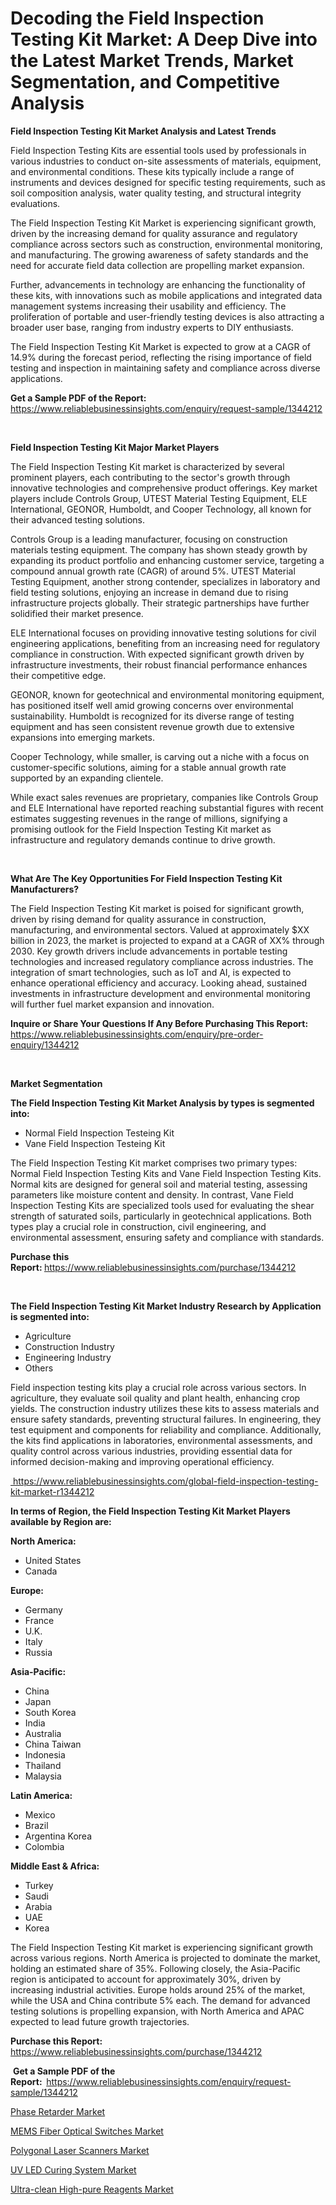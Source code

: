 <p><h1>Decoding the Field Inspection Testing Kit Market: A Deep Dive into the Latest Market Trends, Market Segmentation, and Competitive Analysis</h1></p><p><strong>Field Inspection Testing Kit Market Analysis and Latest Trends</strong></p>
<p><p>Field Inspection Testing Kits are essential tools used by professionals in various industries to conduct on-site assessments of materials, equipment, and environmental conditions. These kits typically include a range of instruments and devices designed for specific testing requirements, such as soil composition analysis, water quality testing, and structural integrity evaluations. </p><p>The Field Inspection Testing Kit Market is experiencing significant growth, driven by the increasing demand for quality assurance and regulatory compliance across sectors such as construction, environmental monitoring, and manufacturing. The growing awareness of safety standards and the need for accurate field data collection are propelling market expansion. </p><p>Further, advancements in technology are enhancing the functionality of these kits, with innovations such as mobile applications and integrated data management systems increasing their usability and efficiency. The proliferation of portable and user-friendly testing devices is also attracting a broader user base, ranging from industry experts to DIY enthusiasts. </p><p>The Field Inspection Testing Kit Market is expected to grow at a CAGR of 14.9% during the forecast period, reflecting the rising importance of field testing and inspection in maintaining safety and compliance across diverse applications.</p></p>
<p><strong>Get a Sample PDF of the Report:&nbsp;</strong> <a href="https://www.reliablebusinessinsights.com/enquiry/request-sample/1344212?utm_campaign=1106&utm_medium=2&utm_source=Github&utm_content=ia&utm_term=24032025&utm_id=field-inspection-testing-kit">https://www.reliablebusinessinsights.com/enquiry/request-sample/1344212</a></p>
<p>&nbsp;</p>
<p><strong>Field Inspection Testing Kit Major Market Players</strong></p>
<p><p>The Field Inspection Testing Kit market is characterized by several prominent players, each contributing to the sector's growth through innovative technologies and comprehensive product offerings. Key market players include Controls Group, UTEST Material Testing Equipment, ELE International, GEONOR, Humboldt, and Cooper Technology, all known for their advanced testing solutions.</p><p>Controls Group is a leading manufacturer, focusing on construction materials testing equipment. The company has shown steady growth by expanding its product portfolio and enhancing customer service, targeting a compound annual growth rate (CAGR) of around 5%. UTEST Material Testing Equipment, another strong contender, specializes in laboratory and field testing solutions, enjoying an increase in demand due to rising infrastructure projects globally. Their strategic partnerships have further solidified their market presence.</p><p>ELE International focuses on providing innovative testing solutions for civil engineering applications, benefiting from an increasing need for regulatory compliance in construction. With expected significant growth driven by infrastructure investments, their robust financial performance enhances their competitive edge.</p><p>GEONOR, known for geotechnical and environmental monitoring equipment, has positioned itself well amid growing concerns over environmental sustainability. Humboldt is recognized for its diverse range of testing equipment and has seen consistent revenue growth due to extensive expansions into emerging markets.</p><p>Cooper Technology, while smaller, is carving out a niche with a focus on customer-specific solutions, aiming for a stable annual growth rate supported by an expanding clientele.</p><p>While exact sales revenues are proprietary, companies like Controls Group and ELE International have reported reaching substantial figures with recent estimates suggesting revenues in the range of millions, signifying a promising outlook for the Field Inspection Testing Kit market as infrastructure and regulatory demands continue to drive growth.</p></p>
<p>&nbsp;</p>
<p><strong>What Are The Key Opportunities For Field Inspection Testing Kit Manufacturers?</strong></p>
<p><p>The Field Inspection Testing Kit market is poised for significant growth, driven by rising demand for quality assurance in construction, manufacturing, and environmental sectors. Valued at approximately $XX billion in 2023, the market is projected to expand at a CAGR of XX% through 2030. Key growth drivers include advancements in portable testing technologies and increased regulatory compliance across industries. The integration of smart technologies, such as IoT and AI, is expected to enhance operational efficiency and accuracy. Looking ahead, sustained investments in infrastructure development and environmental monitoring will further fuel market expansion and innovation.</p></p>
<p><strong>Inquire or Share Your Questions If Any Before Purchasing This Report:</strong> <a href="https://www.reliablebusinessinsights.com/enquiry/pre-order-enquiry/1344212?utm_campaign=1106&utm_medium=2&utm_source=Github&utm_content=ia&utm_term=24032025&utm_id=field-inspection-testing-kit">https://www.reliablebusinessinsights.com/enquiry/pre-order-enquiry/1344212</a></p>
<p>&nbsp;</p>
<p><strong>Market Segmentation</strong></p>
<p><strong>The Field Inspection Testing Kit Market Analysis by types is segmented into:</strong></p>
<p><ul><li>Normal Field Inspection Testeing Kit</li><li>Vane Field Inspection Testeing Kit</li></ul></p>
<p><p>The Field Inspection Testing Kit market comprises two primary types: Normal Field Inspection Testing Kits and Vane Field Inspection Testing Kits. Normal kits are designed for general soil and material testing, assessing parameters like moisture content and density. In contrast, Vane Field Inspection Testing Kits are specialized tools used for evaluating the shear strength of saturated soils, particularly in geotechnical applications. Both types play a crucial role in construction, civil engineering, and environmental assessment, ensuring safety and compliance with standards.</p></p>
<p><strong>Purchase this Report:&nbsp;</strong><a href="https://www.reliablebusinessinsights.com/purchase/1344212?utm_campaign=1106&utm_medium=2&utm_source=Github&utm_content=ia&utm_term=24032025&utm_id=field-inspection-testing-kit">https://www.reliablebusinessinsights.com/purchase/1344212</a></p>
<p>&nbsp;</p>
<p><strong>The Field Inspection Testing Kit Market Industry Research by Application is segmented into:</strong></p>
<p><ul><li>Agriculture</li><li>Construction Industry</li><li>Engineering Industry</li><li>Others</li></ul></p>
<p><p>Field inspection testing kits play a crucial role across various sectors. In agriculture, they evaluate soil quality and plant health, enhancing crop yields. The construction industry utilizes these kits to assess materials and ensure safety standards, preventing structural failures. In engineering, they test equipment and components for reliability and compliance. Additionally, the kits find applications in laboratories, environmental assessments, and quality control across various industries, providing essential data for informed decision-making and improving operational efficiency.</p></p>
<p><a href="https://www.reliablebusinessinsights.com/global-field-inspection-testing-kit-market-r1344212?utm_campaign=1106&utm_medium=2&utm_source=Github&utm_content=ia&utm_term=24032025&utm_id=field-inspection-testing-kit">&nbsp;https://www.reliablebusinessinsights.com/global-field-inspection-testing-kit-market-r1344212</a></p>
<p><strong>In terms of Region, the Field Inspection Testing Kit Market Players available by Region are:</strong></p>
<p>
    <p> <strong> North America: </strong>
        <ul>
            <li>United States</li>
            <li>Canada</li>
        </ul>
        </p> 
    <p> <strong> Europe: </strong>
        <ul>
            <li>Germany</li>
            <li>France</li>
            <li>U.K.</li>
            <li>Italy</li>
            <li>Russia</li>
        </ul>
        </p> 
    <p> <strong> Asia-Pacific: </strong>
        <ul>
            <li>China</li>
            <li>Japan</li>
            <li>South Korea</li>
            <li>India</li>
            <li>Australia</li>
            <li>China Taiwan</li>
            <li>Indonesia</li>
            <li>Thailand</li>
            <li>Malaysia</li>
        </ul>
        </p> 
    <p> <strong> Latin America: </strong>
        <ul>
            <li>Mexico</li>
            <li>Brazil</li>
            <li>Argentina Korea</li>
            <li>Colombia</li>
        </ul>
        </p> 
    <p> <strong> Middle East & Africa: </strong>
        <ul>
            <li>Turkey</li>
            <li>Saudi</li>
            <li>Arabia</li>
            <li>UAE</li>
            <li>Korea</li>
        </ul>
    </p>
    </p>
<p><p>The Field Inspection Testing Kit market is experiencing significant growth across various regions. North America is projected to dominate the market, holding an estimated share of 35%. Following closely, the Asia-Pacific region is anticipated to account for approximately 30%, driven by increasing industrial activities. Europe holds around 25% of the market, while the USA and China contribute 5% each. The demand for advanced testing solutions is propelling expansion, with North America and APAC expected to lead future growth trajectories.</p></p>
<p><strong>Purchase this Report: </strong><a href="https://www.reliablebusinessinsights.com/purchase/1344212?utm_campaign=1106&utm_medium=2&utm_source=Github&utm_content=ia&utm_term=24032025&utm_id=field-inspection-testing-kit">https://www.reliablebusinessinsights.com/purchase/1344212</a></p>
<p>&nbsp;<strong>Get a Sample PDF of the Report:&nbsp;&nbsp;</strong><a href="https://www.reliablebusinessinsights.com/enquiry/request-sample/1344212?utm_campaign=1106&utm_medium=2&utm_source=Github&utm_content=ia&utm_term=24032025&utm_id=field-inspection-testing-kit">https://www.reliablebusinessinsights.com/enquiry/request-sample/1344212</a></p>
<p><strong></strong></p>
<p><p><a href="https://github.com/rjaibiagha/Market-Research-Report-List-1/blob/main/phase-retarder-market.md?utm_campaign=1106&utm_medium=2&utm_source=Github&utm_content=ia&utm_term=24032025&utm_id=field-inspection-testing-kit">Phase Retarder Market</a></p><p><a href="https://github.com/godekkutero4/Market-Research-Report-List-1/blob/main/mems-fiber-optical-switches-market.md?utm_campaign=1106&utm_medium=2&utm_source=Github&utm_content=ia&utm_term=24032025&utm_id=field-inspection-testing-kit">MEMS Fiber Optical Switches Market</a></p><p><a href="https://github.com/rumaskdallys2/Market-Research-Report-List-1/blob/main/polygonal-laser-scanners-market.md?utm_campaign=1106&utm_medium=2&utm_source=Github&utm_content=ia&utm_term=24032025&utm_id=field-inspection-testing-kit">Polygonal Laser Scanners Market</a></p><p><a href="https://github.com/trenkkwasek84/Market-Research-Report-List-1/blob/main/uv-led-curing-system-market.md?utm_campaign=1106&utm_medium=2&utm_source=Github&utm_content=ia&utm_term=24032025&utm_id=field-inspection-testing-kit">UV LED Curing System Market</a></p><p><a href="https://github.com/brinnoifon/Market-Research-Report-List-1/blob/main/ultra-clean-high-pure-reagents-market.md?utm_campaign=1106&utm_medium=2&utm_source=Github&utm_content=ia&utm_term=24032025&utm_id=field-inspection-testing-kit">Ultra-clean High-pure Reagents Market</a></p></p>